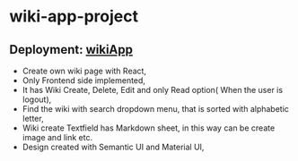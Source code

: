 # wiki-app-project

## Deployment: [wikiApp](wiki-app.vercel.app)
- Create own wiki page with React,
- Only Frontend side  implemented,
- It has Wiki Create, Delete, Edit and only Read option( When the user is logout),
- Find the wiki with search dropdown menu, that is sorted with alphabetic letter,
- Wiki create Textfield has Markdown sheet, in this way can be create image and link etc. 
- Design created with Semantic UI and Material UI,
